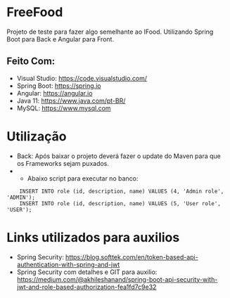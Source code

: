 # FreeFood

Projeto de teste para fazer algo semelhante ao IFood. Utilizando Spring Boot para Back e Angular para Front.

## Feito Com:
- Visual Studio: https://code.visualstudio.com/
- Spring Boot: https://spring.io
- Angular: https://angular.io
- Java 11: https://www.java.com/pt-BR/
- MySQL: https://www.mysql.com

# Utilização
- Back: Após baixar o projeto deverá fazer o update do Maven para que os Frameworks sejam puxados.
- - Abaixo script para executar no banco: 
```MySQL 
	INSERT INTO role (id, description, name) VALUES (4, 'Admin role', 'ADMIN');
	INSERT INTO role (id, description, name) VALUES (5, 'User role', 'USER');
```

# Links utilizados para auxilios
- Spring Security: https://blog.softtek.com/en/token-based-api-authentication-with-spring-and-jwt
- Spring Security com detalhes e GIT para auxilio: https://medium.com/@akhileshanand/spring-boot-api-security-with-jwt-and-role-based-authorization-fea1fd7c9e32
